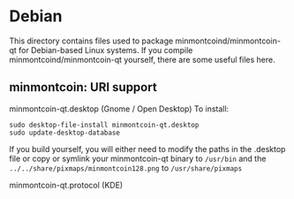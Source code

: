 
Debian
====================
This directory contains files used to package minmontcoind/minmontcoin-qt
for Debian-based Linux systems. If you compile minmontcoind/minmontcoin-qt yourself, there are some useful files here.

## minmontcoin: URI support ##


minmontcoin-qt.desktop  (Gnome / Open Desktop)
To install:

	sudo desktop-file-install minmontcoin-qt.desktop
	sudo update-desktop-database

If you build yourself, you will either need to modify the paths in
the .desktop file or copy or symlink your minmontcoin-qt binary to `/usr/bin`
and the `../../share/pixmaps/minmontcoin128.png` to `/usr/share/pixmaps`

minmontcoin-qt.protocol (KDE)

